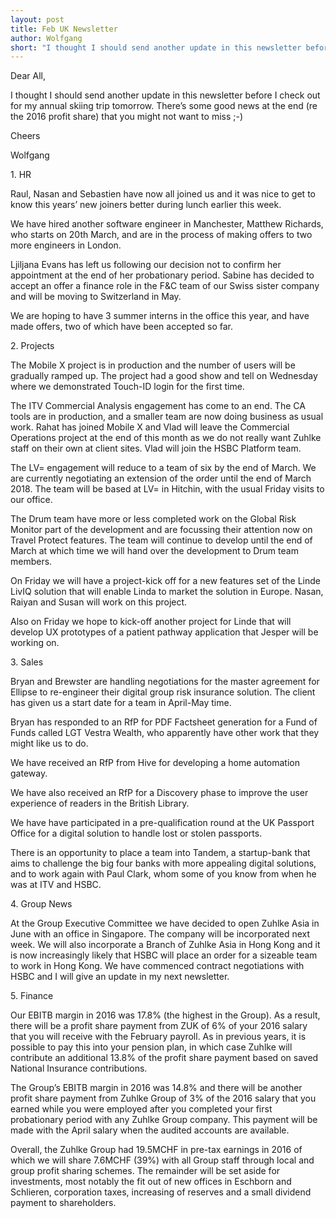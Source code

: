 ```yaml
---
layout: post
title: Feb UK Newsletter
author: Wolfgang
short: "I thought I should send another update in this newsletter before I check out for my annual skiing trip tomorrow. There’s some good news at the end (re the 2016 profit share) that you might not want to miss ;-)"
---
```

Dear All,

I thought I should send another update in this newsletter before I check out for my annual skiing trip tomorrow. There’s some good news at the end (re the 2016 profit share) that you might not want to miss ;-)

Cheers

Wolfgang

1\. HR

Raul, Nasan and Sebastien have now all joined us and it was nice to get to know this years’ new joiners better during lunch earlier this week.
<!--break-->
We have hired another software engineer in Manchester, Matthew Richards, who starts on 20th March, and are in the process of making offers to two more engineers in London.

Ljiljana Evans has left us following our decision not to confirm her appointment at the end of her probationary period. Sabine has decided to accept an offer a finance role in the F&C team of our Swiss sister company and will be moving to Switzerland in May.

We are hoping to have 3 summer interns in the office this year, and have made offers, two of which have been accepted so far.    

2\. Projects

The Mobile X project is in production and the number of users will be gradually ramped up. The project had a good show and tell on Wednesday where we demonstrated Touch-ID login for the first time.

The ITV Commercial Analysis engagement has come to an end. The CA tools are in production, and a smaller team are now doing business as usual work. Rahat has joined Mobile X and Vlad will leave the Commercial Operations project at the end of this month as we do not really want Zuhlke staff on their own at client sites. Vlad will join the HSBC Platform team.

The LV= engagement will reduce to a team of six by the end of March. We are currently negotiating an extension of the order until the end of March 2018. The team will be based at LV= in Hitchin, with the usual Friday visits to our office.

The Drum team have more or less completed work on the Global Risk Monitor part of the development and are focussing their attention now on Travel Protect features. The team will continue to develop until the end of March at which time we will hand over the development to Drum team members.

On Friday we will have a project-kick off for a new features set of the Linde LivIQ solution that will enable Linda to market the solution in Europe. Nasan, Raiyan and Susan will work on this project.

Also on Friday we hope to kick-off another project for Linde that will develop UX prototypes of a patient pathway application that Jesper will be working on.


3\. Sales

Bryan and Brewster are handling negotiations for the master agreement for Ellipse to re-engineer their digital group risk insurance solution. The client has given us a start date for a team in April-May time.

Bryan has responded to an RfP for PDF Factsheet generation for a Fund of Funds called LGT Vestra Wealth, who apparently have other work that they might like us to do.

We have received an RfP from Hive for developing a home automation gateway.

We have also received an RfP for a Discovery phase to improve the user experience of readers in the British Library.

We have have participated in a pre-qualification round at the UK Passport Office for a digital solution to handle lost or stolen passports.

There is an opportunity to place a team into Tandem, a startup-bank that aims to challenge the big four banks with more appealing digital solutions, and to work again with Paul Clark, whom some of you know from when he was at ITV and HSBC.


4\. Group News

At the Group Executive Committee we have decided to open Zuhlke Asia in June with an office in Singapore. The company will be incorporated next week. We will also incorporate a Branch of Zuhlke Asia in Hong Kong and it is now increasingly likely that HSBC will place an order for a sizeable team to work in Hong Kong. We have commenced contract negotiations with HSBC and I will give an update in my next newsletter.

5\. Finance

Our EBITB margin in 2016 was 17.8% (the highest in the Group). As a result, there will be a profit share payment from ZUK of 6% of your 2016 salary that you will receive with the February payroll. As in previous years, it is possible to pay this into your pension plan, in which case Zuhlke will contribute an additional 13.8% of the profit share payment based on saved National Insurance contributions.

The Group’s EBITB margin in 2016 was 14.8% and there will be another profit share payment from Zuhlke Group of 3% of the 2016 salary that you earned while you were employed after you completed your first probationary period with any Zuhlke Group company. This payment will be made with the April salary when the audited accounts are available.

Overall, the Zuhlke Group had 19.5MCHF in pre-tax earnings in 2016 of which we will share 7.6MCHF (39%) with all Group staff through local and group profit sharing schemes. The remainder will be set aside for investments, most notably the fit out of new offices in Eschborn and Schlieren, corporation taxes, increasing of reserves and a small dividend payment to shareholders.
